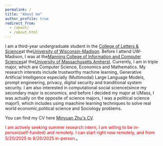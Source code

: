 ```yaml
---
permalink: /
title: "About me"
author_profile: true
redirect_from: 
  - /about/
  - /about.html
---
```


I am a third-year undergraduate student in the [College of Letters & Science](https://ls.wisc.edu/)at the[University of Wisconsin-Madison](https://www.wisc.edu/). Before I attend UW-Madison, I was at the[Manning College of Information and Computer Sciences](https://www.cics.umass.edu/)at the[University of Massachusetts,Amherst](https://www.umass.edu/). Currently, I am in triple major, which are Computer Science, Economics and Mathematics.
My research interests include trustworthy machine learning, Generative Artificial Intelligence especially (Multimodal) Large Language Models, prompt engineering, privacy, digital security and tranditional system security.
I am also interested in computational social science(since my secondary major is economics, and before I decided my major at UMass, I was actually on the opposite of science majors, I was a political science major!), which includes using maachine learning techniques to solve real world economic,political science and Sociology problems.

You can find my CV here [Minyuan Zhu's CV](assets/Minyuan_Zhu_s_CV.pdf).

<span style="color: red;">I am actively seeking summer research intern, I am willing to be in-person(self-funded) and remotely. I can start right now remotely, and from 5/20/2025 to 8/20/2025 in-person.</span>。

